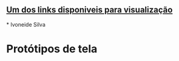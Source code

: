 
<h2><a href= "https://site-avatar-git-main-ivoneide01.vercel.app/">Um dos links disponiveis para visualização</a></h2>
* Ivoneide Silva

# Protótipos de tela

